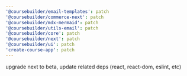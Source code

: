 ```yaml
---
'@coursebuilder/email-templates': patch
'@coursebuilder/commerce-next': patch
'@coursebuilder/mdx-mermaid': patch
'@coursebuilder/utils-email': patch
'@coursebuilder/core': patch
'@coursebuilder/next': patch
'@coursebuilder/ui': patch
'create-course-app': patch
---
```


upgrade next to beta, update related deps (react, react-dom, eslint, etc)

